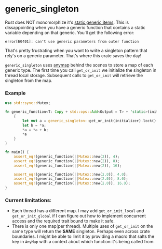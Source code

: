 # generic\_singleton
Rust does NOT monomorphize it's [static generic items]. This is dissappointing when you have a
generic function that contains a static variable depending on that generic. You'll get the
following error:
```text
error[E0401]: can't use generic parameters from outer function
```

That's pretty frustrating when you want to write a singleton pattern that rely's on a generic
parameter. That's where this crate saves the day!

`generic_singleton` uses [anymap] behind the scenes to store a map of each generic type. The first
time you call `get_or_init` we initialize the singleton in thread local storage. Subsequent
calls to `get_or_init` will retrieve the singleton from the map.

### Example
```rust
use std::sync::Mutex;

fn generic_function<T: Copy + std::ops::Add<Output = T> + 'static>(initializer: fn() -> Mutex<T>) -> T {
    {
        let mut a = generic_singleton::get_or_init(initializer).lock().unwrap();
        let b = *a;
        *a = *a + b;
        *a
    }
}

fn main() {
    assert_eq!(generic_function(||Mutex::new(2)), 4);
    assert_eq!(generic_function(||Mutex::new(2)), 8);
    assert_eq!(generic_function(||Mutex::new(2)), 16);

    assert_eq!(generic_function(||Mutex::new(2.0)), 4.0);
    assert_eq!(generic_function(||Mutex::new(2.0)), 8.0);
    assert_eq!(generic_function(||Mutex::new(2.0)), 16.0);
}
```

### Current limitations:
- Each thread has a different map. I may add `get_or_init_local` and `get_or_init_global` if I
can figure out how to implement concurrent access and the required trait bound to make it safe.
- There is only one map(per thread). Multiple uses of `get_or_init` on the same type will
return the __SAME__ singleton. Perhaps even across crate boundaries. I might be able to limit
it by providing a macro that salts the key in `AnyMap` with a context about which function it's
being called from.

[static generic items]: https://doc.rust-lang.org/reference/items/static-items.html#statics--generics
[anymap]: https://docs.rs/anymap/latest/anymap/
